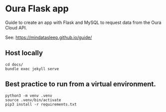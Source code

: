 # Oura Flask app

Guide to create an app with Flask and MySQL to request data from the Oura Cloud API.

See: https://mindatasleep.github.io/guide/


## Host locally
```
cd docs/
bundle exec jekyll serve
```


## Best practice to run from a virtual environment. 

```
python3 -m venv .venv
source .venv/bin/activate
pip3 install -r requirements.txt
```
